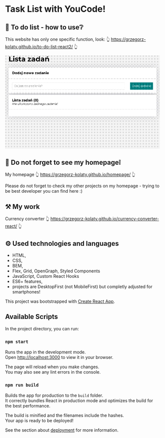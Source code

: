 # Task List with YouCode!

## 💪 To do list - how to use❔

This website has only one specific function, look:
👆 https://grzegorz-kolaty.github.io/to-do-list-react2/ 👆

<img src="public/images/how_to_use.gif" alt="howToUse" width="900"/>

## 🧑 Do not forget to see my homepage❕

My homepage 👆 https://grzegorz-kolaty.github.io/homepage/ 👆

Please do not forget to check my other projects on my homepage - trying to be best developer you can find here :)

## ⚒ My work

Currency converter 👆 https://grzegorz-kolaty.github.io/currency-converter-react/ 👆

## ⚙ Used technologies and languages

- HTML,
- CSS,
- BEM,
- Flex, Grid, OpenGraph, Styled Components
- JavaScript, Custom React Hooks
- ES6+ features,
- projects are DesktopFirst (not MobileFirst) but completly adjusted for smartphones!

This project was bootstrapped with [Create React App](https://github.com/facebook/create-react-app).

## Available Scripts

In the project directory, you can run:

### `npm start`

Runs the app in the development mode.\
Open [http://localhost:3000](http://localhost:3000) to view it in your browser.

The page will reload when you make changes.\
You may also see any lint errors in the console.

### `npm run build`

Builds the app for production to the `build` folder.\
It correctly bundles React in production mode and optimizes the build for the best performance.

The build is minified and the filenames include the hashes.\
Your app is ready to be deployed!

See the section about [deployment](https://facebook.github.io/create-react-app/docs/deployment) for more information.
